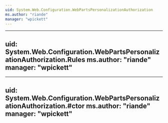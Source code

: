 ```yaml
---
uid: System.Web.Configuration.WebPartsPersonalizationAuthorization
ms.author: "riande"
manager: "wpickett"
---
```


---
uid: System.Web.Configuration.WebPartsPersonalizationAuthorization.Rules
ms.author: "riande"
manager: "wpickett"
---

---
uid: System.Web.Configuration.WebPartsPersonalizationAuthorization.#ctor
ms.author: "riande"
manager: "wpickett"
---
